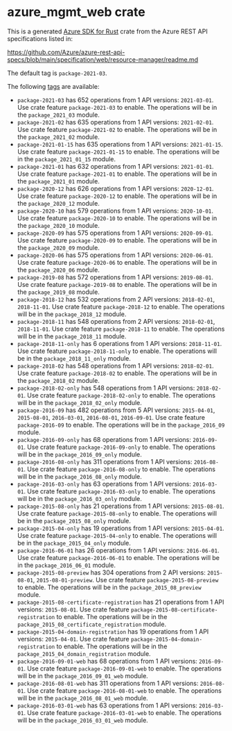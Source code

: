 # azure_mgmt_web crate

This is a generated [Azure SDK for Rust](https://github.com/Azure/azure-sdk-for-rust) crate from the Azure REST API specifications listed in:

https://github.com/Azure/azure-rest-api-specs/blob/main/specification/web/resource-manager/readme.md

The default tag is `package-2021-03`.

The following [tags](https://github.com/Azure/azure-sdk-for-rust/blob/main/services/tags.md) are available:

- `package-2021-03` has 652 operations from 1 API versions: `2021-03-01`. Use crate feature `package-2021-03` to enable. The operations will be in the `package_2021_03` module.
- `package-2021-02` has 635 operations from 1 API versions: `2021-02-01`. Use crate feature `package-2021-02` to enable. The operations will be in the `package_2021_02` module.
- `package-2021-01-15` has 635 operations from 1 API versions: `2021-01-15`. Use crate feature `package-2021-01-15` to enable. The operations will be in the `package_2021_01_15` module.
- `package-2021-01` has 632 operations from 1 API versions: `2021-01-01`. Use crate feature `package-2021-01` to enable. The operations will be in the `package_2021_01` module.
- `package-2020-12` has 626 operations from 1 API versions: `2020-12-01`. Use crate feature `package-2020-12` to enable. The operations will be in the `package_2020_12` module.
- `package-2020-10` has 579 operations from 1 API versions: `2020-10-01`. Use crate feature `package-2020-10` to enable. The operations will be in the `package_2020_10` module.
- `package-2020-09` has 575 operations from 1 API versions: `2020-09-01`. Use crate feature `package-2020-09` to enable. The operations will be in the `package_2020_09` module.
- `package-2020-06` has 575 operations from 1 API versions: `2020-06-01`. Use crate feature `package-2020-06` to enable. The operations will be in the `package_2020_06` module.
- `package-2019-08` has 572 operations from 1 API versions: `2019-08-01`. Use crate feature `package-2019-08` to enable. The operations will be in the `package_2019_08` module.
- `package-2018-12` has 532 operations from 2 API versions: `2018-02-01`, `2018-11-01`. Use crate feature `package-2018-12` to enable. The operations will be in the `package_2018_12` module.
- `package-2018-11` has 548 operations from 2 API versions: `2018-02-01`, `2018-11-01`. Use crate feature `package-2018-11` to enable. The operations will be in the `package_2018_11` module.
- `package-2018-11-only` has 6 operations from 1 API versions: `2018-11-01`. Use crate feature `package-2018-11-only` to enable. The operations will be in the `package_2018_11_only` module.
- `package-2018-02` has 548 operations from 1 API versions: `2018-02-01`. Use crate feature `package-2018-02` to enable. The operations will be in the `package_2018_02` module.
- `package-2018-02-only` has 548 operations from 1 API versions: `2018-02-01`. Use crate feature `package-2018-02-only` to enable. The operations will be in the `package_2018_02_only` module.
- `package-2016-09` has 482 operations from 5 API versions: `2015-04-01`, `2015-08-01`, `2016-03-01`, `2016-08-01`, `2016-09-01`. Use crate feature `package-2016-09` to enable. The operations will be in the `package_2016_09` module.
- `package-2016-09-only` has 68 operations from 1 API versions: `2016-09-01`. Use crate feature `package-2016-09-only` to enable. The operations will be in the `package_2016_09_only` module.
- `package-2016-08-only` has 311 operations from 1 API versions: `2016-08-01`. Use crate feature `package-2016-08-only` to enable. The operations will be in the `package_2016_08_only` module.
- `package-2016-03-only` has 63 operations from 1 API versions: `2016-03-01`. Use crate feature `package-2016-03-only` to enable. The operations will be in the `package_2016_03_only` module.
- `package-2015-08-only` has 21 operations from 1 API versions: `2015-08-01`. Use crate feature `package-2015-08-only` to enable. The operations will be in the `package_2015_08_only` module.
- `package-2015-04-only` has 19 operations from 1 API versions: `2015-04-01`. Use crate feature `package-2015-04-only` to enable. The operations will be in the `package_2015_04_only` module.
- `package-2016-06-01` has 26 operations from 1 API versions: `2016-06-01`. Use crate feature `package-2016-06-01` to enable. The operations will be in the `package_2016_06_01` module.
- `package-2015-08-preview` has 304 operations from 2 API versions: `2015-08-01`, `2015-08-01-preview`. Use crate feature `package-2015-08-preview` to enable. The operations will be in the `package_2015_08_preview` module.
- `package-2015-08-certificate-registration` has 21 operations from 1 API versions: `2015-08-01`. Use crate feature `package-2015-08-certificate-registration` to enable. The operations will be in the `package_2015_08_certificate_registration` module.
- `package-2015-04-domain-registration` has 19 operations from 1 API versions: `2015-04-01`. Use crate feature `package-2015-04-domain-registration` to enable. The operations will be in the `package_2015_04_domain_registration` module.
- `package-2016-09-01-web` has 68 operations from 1 API versions: `2016-09-01`. Use crate feature `package-2016-09-01-web` to enable. The operations will be in the `package_2016_09_01_web` module.
- `package-2016-08-01-web` has 311 operations from 1 API versions: `2016-08-01`. Use crate feature `package-2016-08-01-web` to enable. The operations will be in the `package_2016_08_01_web` module.
- `package-2016-03-01-web` has 63 operations from 1 API versions: `2016-03-01`. Use crate feature `package-2016-03-01-web` to enable. The operations will be in the `package_2016_03_01_web` module.